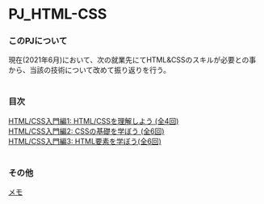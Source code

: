 # PJ_HTML-CSS

### このPJについて
現在(2021年6月)において、次の就業先にてHTML&CSSのスキルが必要との事から、当該の技術について改めて振り返りを行う。</br>
</br>

### 目次
[HTML/CSS入門編1: HTML/CSSを理解しよう (全4回)](doc/html_css_basic01.md)</br>
[HTML/CSS入門編2: CSSの基礎を学ぼう (全6回)](doc/html_css_basic02.md)</br>
[HTML/CSS入門編3: HTML要素を学ぼう(全6回)](doc/html_css_basic03.md)</br>
</br>

###  その他
[メモ](doc/memo.md)</br>
</br>

